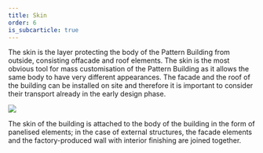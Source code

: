 ```yaml
---
title: Skin
order: 6
is_subcarticle: true
---
```

The skin is the layer protecting the body of the Pattern Building from outside, consisting offacade and roof elements. The skin is the most obvious tool for mass customisation of the Pattern Building as it allows the same body to have very different appearances. The facade and the roof of the building can be installed on site and therefore it is important to consider their transport already in the early design phase.

![](https://res.cloudinary.com/patternbuildings/image/upload/v1595347446/docs/PatternBuilding_Skin_zpa4lb.jpg)



The skin of the building is attached to the body of the building in the form of panelised elements; in the case of external structures, the facade elements and the factory-produced wall with interior finishing are joined together.